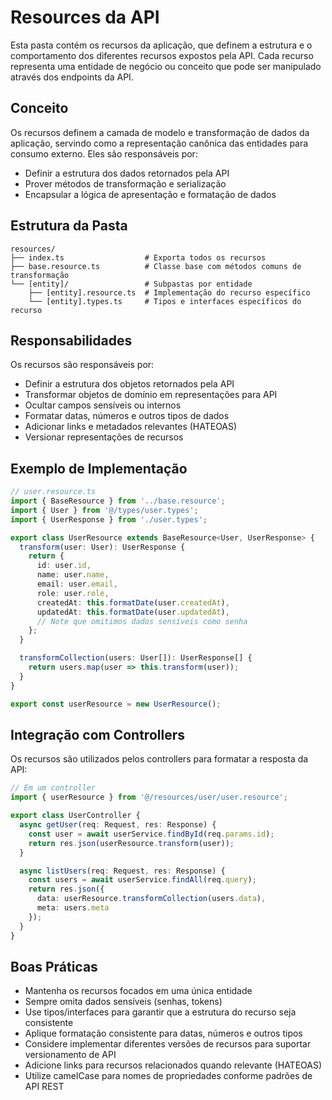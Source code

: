 # Resources da API

Esta pasta contém os recursos da aplicação, que definem a estrutura e o comportamento dos diferentes recursos expostos pela API. Cada recurso representa uma entidade de negócio ou conceito que pode ser manipulado através dos endpoints da API.

## Conceito

Os recursos definem a camada de modelo e transformação de dados da aplicação, servindo como a representação canônica das entidades para consumo externo. Eles são responsáveis por:

- Definir a estrutura dos dados retornados pela API
- Prover métodos de transformação e serialização
- Encapsular a lógica de apresentação e formatação de dados

## Estrutura da Pasta

```
resources/
├── index.ts                  # Exporta todos os recursos
├── base.resource.ts          # Classe base com métodos comuns de transformação
└── [entity]/                 # Subpastas por entidade
    ├── [entity].resource.ts  # Implementação do recurso específico
    └── [entity].types.ts     # Tipos e interfaces específicos do recurso
```

## Responsabilidades

Os recursos são responsáveis por:

- Definir a estrutura dos objetos retornados pela API
- Transformar objetos de domínio em representações para API
- Ocultar campos sensíveis ou internos
- Formatar datas, números e outros tipos de dados
- Adicionar links e metadados relevantes (HATEOAS)
- Versionar representações de recursos

## Exemplo de Implementação

```typescript
// user.resource.ts
import { BaseResource } from '../base.resource';
import { User } from '@/types/user.types';
import { UserResponse } from './user.types';

export class UserResource extends BaseResource<User, UserResponse> {
  transform(user: User): UserResponse {
    return {
      id: user.id,
      name: user.name,
      email: user.email,
      role: user.role,
      createdAt: this.formatDate(user.createdAt),
      updatedAt: this.formatDate(user.updatedAt),
      // Note que omitimos dados sensíveis como senha
    };
  }

  transformCollection(users: User[]): UserResponse[] {
    return users.map(user => this.transform(user));
  }
}

export const userResource = new UserResource();
```

## Integração com Controllers

Os recursos são utilizados pelos controllers para formatar a resposta da API:

```typescript
// Em um controller
import { userResource } from '@/resources/user/user.resource';

export class UserController {
  async getUser(req: Request, res: Response) {
    const user = await userService.findById(req.params.id);
    return res.json(userResource.transform(user));
  }

  async listUsers(req: Request, res: Response) {
    const users = await userService.findAll(req.query);
    return res.json({
      data: userResource.transformCollection(users.data),
      meta: users.meta
    });
  }
}
```

## Boas Práticas

- Mantenha os recursos focados em uma única entidade
- Sempre omita dados sensíveis (senhas, tokens)
- Use tipos/interfaces para garantir que a estrutura do recurso seja consistente
- Aplique formatação consistente para datas, números e outros tipos
- Considere implementar diferentes versões de recursos para suportar versionamento de API
- Adicione links para recursos relacionados quando relevante (HATEOAS)
- Utilize camelCase para nomes de propriedades conforme padrões de API REST 